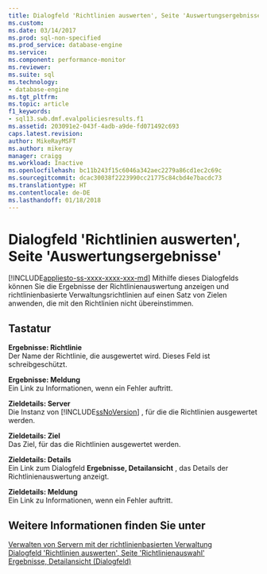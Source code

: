 ```yaml
---
title: Dialogfeld 'Richtlinien auswerten', Seite 'Auswertungsergebnisse' | Microsoft-Dokumentation
ms.custom: 
ms.date: 03/14/2017
ms.prod: sql-non-specified
ms.prod_service: database-engine
ms.service: 
ms.component: performance-monitor
ms.reviewer: 
ms.suite: sql
ms.technology:
- database-engine
ms.tgt_pltfrm: 
ms.topic: article
f1_keywords:
- sql13.swb.dmf.evalpoliciesresults.f1
ms.assetid: 203091e2-043f-4adb-a9de-fd071492c693
caps.latest.revision: 
author: MikeRayMSFT
ms.author: mikeray
manager: craigg
ms.workload: Inactive
ms.openlocfilehash: bc11b243f15c6046a342aec2279a86cd1ec2c69c
ms.sourcegitcommit: dcac30038f2223990cc21775c84cbd4e7bacdc73
ms.translationtype: HT
ms.contentlocale: de-DE
ms.lasthandoff: 01/18/2018
---
```

# <a name="evaluate-policies-dialog-box-evaluation-results-page"></a>Dialogfeld 'Richtlinien auswerten', Seite 'Auswertungsergebnisse'
[!INCLUDE[appliesto-ss-xxxx-xxxx-xxx-md](../../includes/appliesto-ss-xxxx-xxxx-xxx-md.md)] Mithilfe dieses Dialogfelds können Sie die Ergebnisse der Richtlinienauswertung anzeigen und richtlinienbasierte Verwaltungsrichtlinien auf einen Satz von Zielen anwenden, die mit den Richtlinien nicht übereinstimmen.  
  
## <a name="options"></a>Tastatur  
 **Ergebnisse: Richtlinie**  
 Der Name der Richtlinie, die ausgewertet wird. Dieses Feld ist schreibgeschützt.  
  
 **Ergebnisse: Meldung**  
 Ein Link zu Informationen, wenn ein Fehler auftritt.  
  
 **Zieldetails: Server**  
 Die Instanz von [!INCLUDE[ssNoVersion](../../includes/ssnoversion-md.md)] , für die die Richtlinien ausgewertet werden.  
  
 **Zieldetails: Ziel**  
 Das Ziel, für das die Richtlinien ausgewertet werden.  
  
 **Zieldetails: Details**  
 Ein Link zum Dialogfeld **Ergebnisse, Detailansicht** , das Details der Richtlinienauswertung anzeigt.  
  
 **Zieldetails: Meldung**  
 Ein Link zu Informationen, wenn ein Fehler auftritt.  
  
## <a name="see-also"></a>Weitere Informationen finden Sie unter  
 [Verwalten von Servern mit der richtlinienbasierten Verwaltung](../../relational-databases/policy-based-management/administer-servers-by-using-policy-based-management.md)   
 [Dialogfeld 'Richtlinien auswerten', Seite 'Richtlinienauswahl'](../../relational-databases/policy-based-management/evaluate-policies-dialog-box-policy-selection-page.md)   
 [Ergebnisse, Detailansicht (Dialogfeld)](../../relational-databases/policy-based-management/results-detailed-view-dialog-box.md)  
  
  
